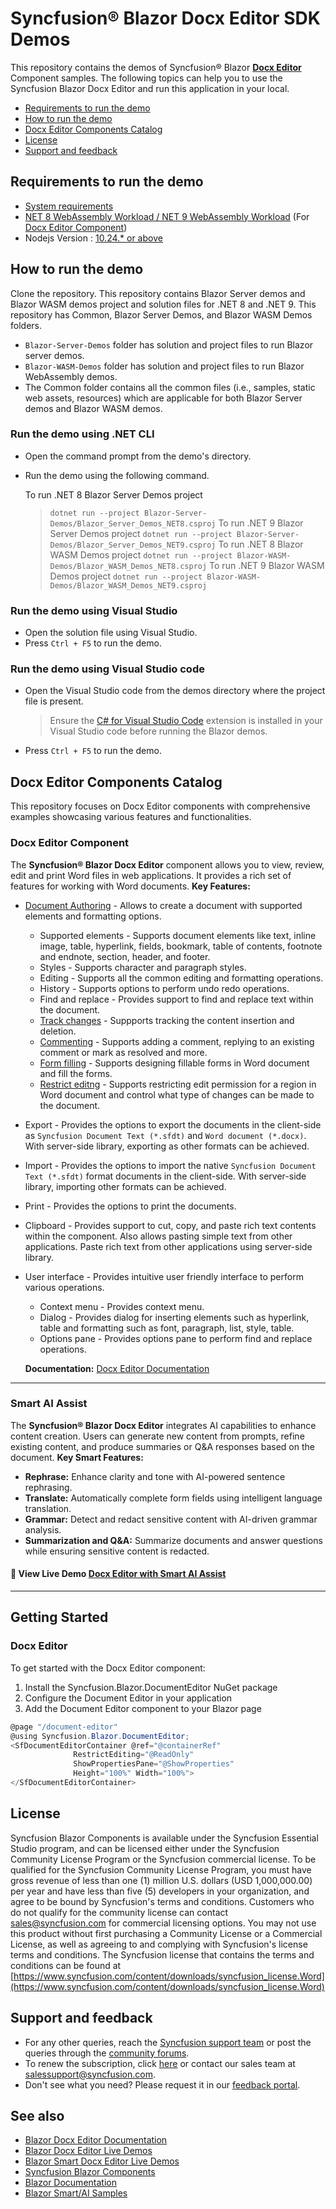 # Syncfusion® Blazor Docx Editor SDK Demos
This repository contains the demos of Syncfusion® Blazor [**Docx Editor**](https://document.syncfusion.com/demos/docx-editor/blazor-server/document-editor/default-functionalities) Component samples.
The following topics can help you to use the Syncfusion Blazor Docx Editor and run this application in your local. 
* [Requirements to run the demo](#requirements-to-run-the-demo)
* [How to run the demo](#how-to-run-the-demo)
* [Docx Editor Components Catalog](#Word-viewer-components-catalog)
* [License](#license)
* [Support and feedback](#support-and-feedback)
## Requirements to run the demo
* [System requirements](https://help.syncfusion.com/document-processing/system-requirements)
* [NET 8 WebAssembly Workload / NET 9 WebAssembly Workload](https://learn.microsoft.com/en-us/aspnet/core/blazor/webassembly-build-tools-and-aot?view=aspnetcore-8.0#net-webassembly-build-tools) (For [Docx Editor Component](https://help.syncfusion.com/document-processing/word/word-processor/blazor/getting-started/server-side-application))
* Nodejs Version : [10.24.* or above](https://nodejs.org/download/release/v8.1.0/)
## How to run the demo
Clone the repository. This repository contains Blazor Server demos and Blazor WASM demos project and solution files for .NET 8 and .NET 9. This repository has Common, Blazor Server Demos, and Blazor WASM Demos folders.
* `Blazor-Server-Demos` folder has solution and project files to run Blazor server demos.
* `Blazor-WASM-Demos` folder has solution and project files to run Blazor WebAssembly demos.
* The Common folder contains all the common files (i.e., samples, static web assets, resources) which are applicable for both Blazor Server demos and Blazor WASM demos.
### Run the demo using .NET CLI
* Open the command prompt from the demo's directory.
* Run the demo using the following command.
   
   To run .NET 8 Blazor Server Demos project
   > `dotnet run --project Blazor-Server-Demos/Blazor_Server_Demos_NET8.csproj`
   To run .NET 9 Blazor Server Demos project
   > `dotnet run --project Blazor-Server-Demos/Blazor_Server_Demos_NET9.csproj`
   To run .NET 8 Blazor WASM Demos project
   > `dotnet run --project Blazor-WASM-Demos/Blazor_WASM_Demos_NET8.csproj`
   To run .NET 9 Blazor WASM Demos project
   > `dotnet run --project Blazor-WASM-Demos/Blazor_WASM_Demos_NET9.csproj`
### Run the demo using Visual Studio
* Open the solution file using Visual Studio.
* Press `Ctrl + F5` to run the demo.
### Run the demo using Visual Studio code
* Open the Visual Studio code from the demos directory where the project file is present.
    > Ensure the [C# for Visual Studio Code](https://marketplace.visualstudio.com/items?itemName=ms-dotnettools.csharp) extension is installed in your Visual Studio code before running the Blazor demos.
* Press `Ctrl + F5` to run the demo.
## Docx Editor Components Catalog
This repository focuses on Docx Editor components with comprehensive examples showcasing various features and functionalities.
### Docx Editor Component
The **Syncfusion® Blazor Docx Editor** component allows you to view, review, edit and print Word files in web applications. It provides a rich set of features for working with Word documents.
**Key Features:**

* [Document Authoring](https://document.syncfusion.com/demos/docx-editor/blazor-server/document-editor/default-functionalities) -  Allows to create a document with supported elements and formatting options.
  * Supported elements - Supports document elements like text, inline image, table, hyperlink, fields, bookmark, table of contents, footnote and endnote, section, header, and footer.
  * Styles - Supports character and paragraph styles.
  * Editing - Supports all the common editing and formatting operations.
  * History - Supports options to perform undo redo operations.
  * Find and replace - Provides support to find and replace text within the document.
  * [Track changes](https://document.syncfusion.com/demos/docx-editor/blazor-server/document-editor/track-changes) - Suppports tracking the content insertion and deletion.
  * [Commenting](https://document.syncfusion.com/demos/docx-editor/blazor-server/document-editor/comments) - Supports adding a comment, replying to an existing comment or mark as resolved and more.
  * [Form filling](https://document.syncfusion.com/demos/docx-editor/blazor-server/document-editor/form-fields) - Supports designing fillable forms in Word document and fill the forms.
  * [Restrict editng](https://document.syncfusion.com/demos/docx-editor/blazor-server/document-editor/document-protection) - Supports restricting edit permission for a region in Word document and control what type of changes can be made to the document.
* Export - Provides the options to export the documents in the client-side as `Syncfusion Document Text (*.sfdt)` and `Word document (*.docx)`. With server-side library, exporting as other formats can be achieved.
* Import - Provides the options to import the native `Syncfusion Document Text (*.sfdt)` format documents in the client-side. With server-side library, importing other formats can be achieved.
* Print - Provides the options to print the documents.
* Clipboard - Provides support to cut, copy, and paste rich text contents within the component. Also allows pasting simple text from other applications. Paste rich text from other applications using server-side library.
* User interface - Provides intuitive user friendly interface to perform various operations.
  * Context menu - Provides context menu.
  * Dialog - Provides dialog for inserting elements such as hyperlink, table and formatting such as font, paragraph, list, style, table.
  * Options pane - Provides options pane to perform find and replace operations.

  **Documentation:** [Docx Editor Documentation](https://help.syncfusion.com/document-processing/word/word-processor/blazor/getting-started/server-side-application)
---
### Smart AI Assist
The **Syncfusion® Blazor Docx Editor** integrates AI capabilities to enhance content creation. Users can generate new content from prompts, refine existing content, and produce summaries or Q&A responses based on the document.
**Key Smart Features:**
- **Rephrase:** Enhance clarity and tone with AI-powered sentence rephrasing.
- **Translate:** Automatically complete form fields using intelligent language translation.
- **Grammar:** Detect and redact sensitive content with AI-driven grammar analysis.
- **Summarization and Q&A:** Summarize documents and answer questions while ensuring sensitive content is redacted.


#### 🔗 **View Live Demo**  [Docx Editor with Smart AI Assist](https://document.syncfusion.com/demos/docx-editor/blazor-server/ai-documenteditor/smart-ai-assist)
---

## Getting Started
### Docx Editor
To get started with the Docx Editor component:
1. Install the Syncfusion.Blazor.DocumentEditor NuGet package
2. Configure the Document Editor in your application
3. Add the Document Editor component to your Blazor page
```csharp
@page "/document-editor"
@using Syncfusion.Blazor.DocumentEditor;
<SfDocumentEditorContainer @ref="@containerRef" 
              RestrictEditing="@ReadOnly"
              ShowPropertiesPane="@ShowProperties"
              Height="100%" Width="100%">
</SfDocumentEditorContainer>
```
## License
Syncfusion Blazor Components is available under the Syncfusion Essential Studio program, and can be licensed either under the Syncfusion Community License Program or the Syncfusion commercial license.
To be qualified for the Syncfusion Community License Program, you must have gross revenue of less than one (1) million U.S. dollars (USD 1,000,000.00) per year and have less than five (5) developers in your organization, and agree to be bound by Syncfusion's terms and conditions.
Customers who do not qualify for the community license can contact sales@syncfusion.com for commercial licensing options.
You may not use this product without first purchasing a Community License or a Commercial License, as well as agreeing to and complying with Syncfusion's license terms and conditions.
The Syncfusion license that contains the terms and conditions can be found at
[https://www.syncfusion.com/content/downloads/syncfusion_license.Word](https://www.syncfusion.com/content/downloads/syncfusion_license.Word)
## Support and feedback
* For any other queries, reach the [Syncfusion support team](https://support.syncfusion.com/) or post the queries through the [community forums](https://www.syncfusion.com/forums?utm_source=github&utm_medium=listing&utm_campaign=blazor-samples).
* To renew the subscription, click [here](https://www.syncfusion.com/sales/products?utm_source=github&utm_medium=listing&utm_campaign=blazor-Wordviewer-samples) or contact our sales team at <salessupport@syncfusion.com>.
* Don't see what you need? Please request it in our [feedback portal](https://www.syncfusion.com/feedback/blazor-components).
## See also
* [Blazor Docx Editor Documentation](https://help.syncfusion.com/document-processing/word/word-processor/blazor/getting-started)
* [Blazor Docx Editor Live Demos](https://document.syncfusion.com/demos/docx-editor/blazor-server/document-editor/default-functionalities)
* [Blazor Smart Docx Editor Live Demos](https://document.syncfusion.com/demos/docx-editor/blazor-server/ai-documenteditor/smart-ai-assist)
* [Syncfusion Blazor Components](https://www.syncfusion.com/blazor-components)
* [Blazor Documentation](https://blazor.syncfusion.com/documentation/introduction)
* [Blazor Smart/AI Samples](https://github.com/syncfusion/smart-ai-samples)